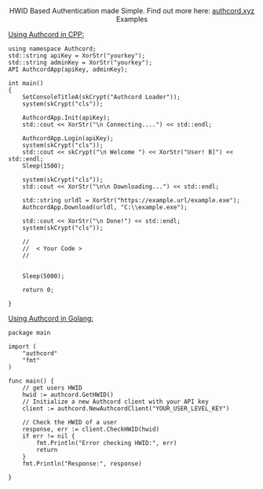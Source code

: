 <div align="center" >
 HWID Based Authentication made Simple. Find out more here: <a href="https://authcord.xyz"> authcord.xyz </a>
</div>

<div align="center" >
 Examples
</div>

<a href="https://github.com/AuthCord/authcord-cpp"> Using Authcord in CPP: </a>
```
using namespace Authcord;
std::string apiKey = XorStr("yourkey");
std::string adminKey = XorStr("yourkey");
API AuthcordApp(apiKey, adminKey);

int main()
{
	SetConsoleTitleA(skCrypt("Authcord Loader"));
	system(skCrypt("cls"));

	AuthcordApp.Init(apiKey);
	std::cout << XorStr("\n Connecting....") << std::endl;

	AuthcordApp.Login(apiKey);
	system(skCrypt("cls"));
	std::cout << skCrypt("\n Welcome ") << XorStr("User! B]") << std::endl;
	Sleep(1500);

	system(skCrypt("cls"));
	std::cout << XorStr("\n\n Downloading...") << std::endl;

	std::string urldl = XorStr("https://example.url/example.exe");
	AuthcordApp.Download(urldl, "C:\\example.exe");

	std::cout << XorStr("\n Done!") << std::endl;
	system(skCrypt("cls"));

	//
	//  < Your Code >
	//


	Sleep(5000);

	return 0;

}
```

<a href="https://github.com/AuthCord/authcord-golang"> Using Authcord in Golang: </a>
```
package main

import (
	"authcord"
	"fmt"
)

func main() {
	// get users HWID
	hwid := authcord.GetHWID()
	// Initialize a new Authcord client with your API key
	client := authcord.NewAuthcordClient("YOUR_USER_LEVEL_KEY")

	// Check the HWID of a user
	response, err := client.CheckHWID(hwid)
	if err != nil {
		fmt.Println("Error checking HWID:", err)
		return
	}
	fmt.Println("Response:", response)

}
```
